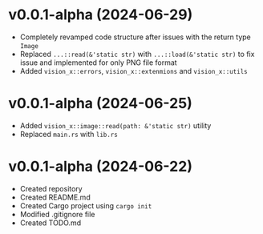 # v0.0.1-alpha (2024-06-29)

- Completely revamped code structure after issues with the return type `Image`
- Replaced `...::read(&'static str)` with `...::load(&'static str)` to fix issue and implemented for only PNG file format
- Added `vision_x::errors`, `vision_x::extenmions` and `vision_x::utils`

# v0.0.1-alpha (2024-06-25)

- Added `vision_x::image::read(path: &'static str)` utility
- Replaced `main.rs` with `lib.rs`

# v0.0.1-alpha (2024-06-22)

- Created repository
- Created README.md
- Created Cargo project using `cargo init`
- Modified .gitignore file
- Created TODO.md